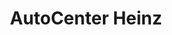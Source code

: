 ---
title: "AutoCenter Heinz"
url: /mainz/autocenter-heinz-am-mombacher-kreisel-2/
shop: Autohaus
---